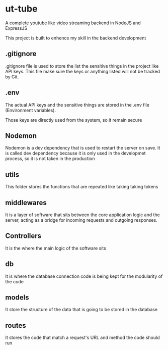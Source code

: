 # ut-tube

A complete youtube like video streaming backend in NodeJS and ExpressJS

This project is built to enhence my skill in the backend development

## .gitignore

.gitignore file is used to store the list the sensitive things in the project like API keys. This file make sure the keys or anything listed will not be tracked by Git.

## .env

The actual API keys and the sensitive things are stored in the .env file (Environment variables).

Those keys are directly used from the system, so it remain secure

## Nodemon

Nodemon is a dev dependency that is used to restart the server on save.
It is called dev dependency because it is only used in the developmet process, so it is not taken in the production

## utils

This folder stores the functions that are repeated like taking taking tokens

## middlewares

It is a layer of software that sits between the core application logic and the server, acting as a bridge for incoming requests and outgoing responses.

## Controllers

It is the where the main logic of the software sits

## db

It is where the database connection code is being kept for the modularity of the code

## models

It store the structure of the data that is going to be stored in the database

## routes

It stores the code that match a request's URL and method the code should run
